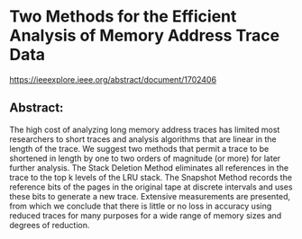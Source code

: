 # Two Methods for the Efficient Analysis of Memory Address Trace Data

https://ieeexplore.ieee.org/abstract/document/1702406

## Abstract:

The high cost of analyzing long memory address traces has limited most researchers to short traces and analysis algorithms that are linear in the length of the trace. We suggest two methods that permit a trace to be shortened in length by one to two orders of magnitude (or more) for later further analysis. The Stack Deletion Method eliminates all references in the trace to the top k levels of the LRU stack. The Snapshot Method records the reference bits of the pages in the original tape at discrete intervals and uses these bits to generate a new trace. Extensive measurements are presented, from which we conclude that there is little or no loss in accuracy using reduced traces for many purposes for a wide range of memory sizes and degrees of reduction.
